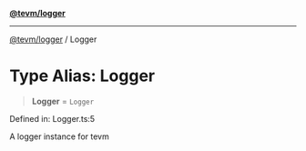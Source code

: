 [**@tevm/logger**](../README.md)

***

[@tevm/logger](../globals.md) / Logger

# Type Alias: Logger

> **Logger** = `Logger`

Defined in: Logger.ts:5

A logger instance for tevm
